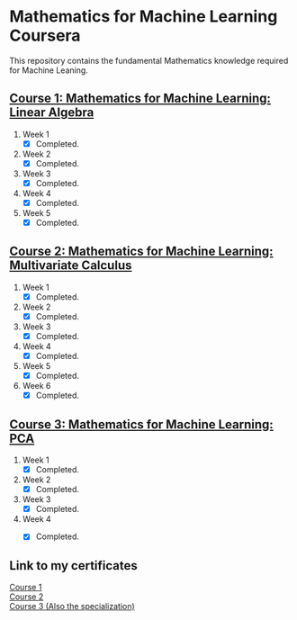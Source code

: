 # Mathematics for Machine Learning Coursera
This repository contains the fundamental Mathematics knowledge required for Machine Leaning.

## [Course 1: Mathematics for Machine Learning: Linear Algebra](https://www.coursera.org/learn/linear-algebra-machine-learning/)

1. Week 1
    - [x] Completed.
2. Week 2
    - [x] Completed.
3. Week 3
    - [x] Completed.
4. Week 4
    - [x] Completed.
5. Week 5
    - [x] Completed.

## [Course 2: Mathematics for Machine Learning: Multivariate Calculus](https://www.coursera.org/learn/multivariate-calculus-machine-learning/)

1. Week 1
    - [x] Completed.
2. Week 2
    - [x] Completed.
3. Week 3
    - [x] Completed.
4. Week 4
    - [x] Completed.
5. Week 5
    - [x] Completed.
6. Week 6
    - [x] Completed.
    
## [Course 3: Mathematics for Machine Learning: PCA](https://www.coursera.org/learn/pca-machine-learning/)

1. Week 1
    - [x] Completed.
2. Week 2
    - [x] Completed.
3. Week 3
    - [x] Completed.
4. Week 4
    - [x] Completed.
    
    
## Link to my certificates
[Course 1](https://www.coursera.org/account/accomplishments/verify/GJS2K9XUDU4T)</br>
[Course 2](https://www.coursera.org/account/accomplishments/verify/5NEQTSKMQQ8A)</br>
[Course 3 (Also the specialization)](https://www.coursera.org/account/accomplishments/specialization/CDCUY6CFHB34)
